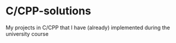 # C/CPP-solutions
My projects in C/CPP that I have (already) implemented during the university course 
